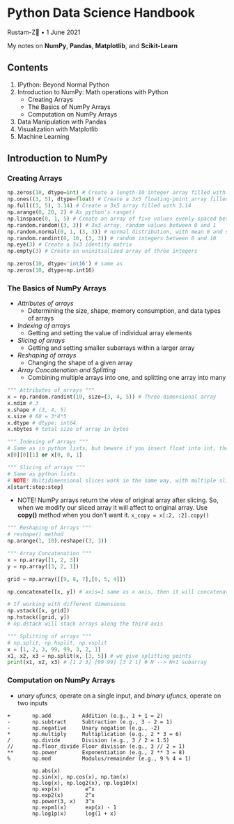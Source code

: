 # Python Data Science Handbook

Rustam-Z🚀 • 1 June 2021

My notes on **NumPy**, **Pandas**, **Matplotlib**, and **Scikit-Learn** 

## Contents
1. IPython: Beyond Normal Python
2. Introduction to NumPy: Math operations with Python
    - Creating Arrays
    - The Basics of NumPy Arrays
    - Computation on NumPy Arrays
3. Data Manipulation with Pandas
4. Visualization with Matplotlib
5. Machine Learning

## Introduction to NumPy

### Creating Arrays
```python
np.zeros(10, dtype=int) # Create a length-10 integer array filled with zeros
np.ones((3, 5), dtype=float) # Create a 3x5 floating-point array filled with 1s
np.full((3, 5), 3.14) # Create a 3x5 array filled with 3.14
np.arange(0, 20, 2) # As python's range()
np.linspace(0, 1, 5) # Create an array of five values evenly spaced between 0 and 1
np.random.random((3, 3)) # 3x3 array, random values between 0 and 1
np.random.normal(0, 1, (3, 3)) # normal distribution, with mean 0 and standard deviation 1
np.random.randint(0, 10, (3, 3)) # random integers between 0 and 10
np.eye(3) # Create a 3x3 identity matrix
np.empty(3) # Create an uninitialized array of three integers

np.zeros(10, dtype='int16') # same as 
np.zeros(10, dtype=np.int16)
```

### The Basics of NumPy Arrays
- *Attributes of arrays*
    - Determining the size, shape, memory consumption, and data types of arrays
- *Indexing of arrays*
    - Getting and setting the value of individual array elements
- *Slicing of arrays*
    - Getting and setting smaller subarrays within a larger array
- *Reshaping of arrays*
    - Changing the shape of a given array
- *Array Concatenation and Splitting*
    - Combining multiple arrays into one, and splitting one array into many

```python
""" Attributes of arrays """
x = np.random.randint(10, size=(3, 4, 5)) # Three-dimensional array
x.ndim # 3
x.shape # (3, 4, 5)
x.size # 60 = 3*4*5
x.dtype # dtype: int64
x.nbytes # total size of array in bytes
```
```python
""" Indexing of arrays """
# Same as in python lists, but beware if you insert float into int, the result will be int
x[0][0][1] or x[0, 0, 1]
```
```python
""" Slicing of arrays """
# Same as python lists
# NOTE! Multidimensional slices work in the same way, with multiple slices separated by commas.
x[start:stop:step]
```
- NOTE! NumPy arrays return the *view* of original array after slicing. So, when we modify our sliced array it will affect to original array. Use **copy()** method when you don't want it. `x_copy = x[:2, :2].copy()`

```python
""" Reshaping of Arrays """
# reshape() method
np.arange(1, 10).reshape((3, 3))
```
```python
""" Array Concatenation """
x = np.array([1, 2, 3])
y = np.array([3, 2, 1])

grid = np.array([[9, 8, 7],[6, 5, 4]])

np.concatenate([x, y]) # axis=1 same as x axis, then it will concatenated horizontally

# If working with different dimensions
np.vstack([x, grid])
np.hstack([grid, y])
# np.dstack will stack arrays along the third axis

""" Splitting of arrays """
# np.split, np.hsplit, np.vsplit
x = [1, 2, 3, 99, 99, 3, 2, 1]
x1, x2, x3 = np.split(x, [3, 5]) # we give splitting points
print(x1, x2, x3) # [1 2 3] [99 99] [3 2 1] # N --> N+1 subarray
```

### Computation on NumPy Arrays
- *unary ufuncs*, operate on a single input, and *binary ufuncs*, operate on two inputs
```
+       np.add          Addition (e.g., 1 + 1 = 2) 
-       np.subtract     Subtraction (e.g., 3 - 2 = 1) 
-       np.negative     Unary negation (e.g., -2) 
*       np.multiply     Multiplication (e.g., 2 * 3 = 6) 
/       np.divide       Division (e.g., 3 / 2 = 1.5)
//      np.floor_divide Floor division (e.g., 3 // 2 = 1)
**      np.power        Exponentiation (e.g., 2 ** 3 = 8) 
%       np.mod          Modulus/remainder (e.g., 9 % 4 = 1)

        np.abs(x)
        np.sin(x), np.cos(x), np.tan(x)
        np.log(x), np.log2(x), np.log10(x)
        np.exp(x)        e^x
        np.exp2(x)       2^x
        np.power(3, x)   3^x
        np.expm1(x)      exp(x) - 1
        np.log1p(x)      log(1 + x)

        
```